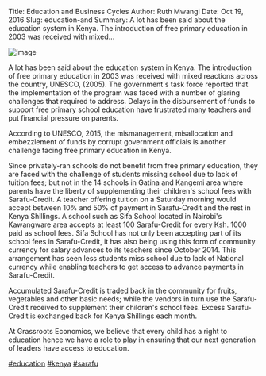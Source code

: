 Title: Education and Business Cycles
Author: Ruth Mwangi
Date: Oct 19, 2016
Slug: education-and
Summary: A lot has been said about the education system in Kenya. The introduction of free primary education in 2003 was received with mixed...

![image](images/blog/education-and1.webp)

A lot has been said about the education system in Kenya. The
introduction of free primary education in 2003 was received with mixed
reactions across the country, UNESCO, (2005). The government's task
force reported that the implementation of the program was faced with a
number of glaring challenges that required to address. Delays in the
disbursement of funds to support free primary school education have
frustrated many teachers and put financial pressure on parents.

According to UNESCO, 2015, the mismanagement, misallocation and
embezzlement of funds by corrupt government officials is another
challenge facing free primary education in Kenya.

Since privately-ran schools do not benefit from free primary education,
they are faced with the challenge of students missing school due to lack
of tuition fees; but not in the 14 schools in Gatina and Kangemi area
where parents have the liberty of supplementing their children's school
fees with Sarafu-Credit. A teacher offering tuition on a Saturday
morning would accept between 10% and 50% of payment in Sarafu-Credit and
the rest in Kenya Shillings. A school such as Sifa School located in
Nairobi's Kawangware area accepts at least 100 Sarafu-Credit for every
Ksh. 1000 paid as school fees. Sifa School has not only been accepting
part of its school fees in Sarafu-Credit, it has also being using this
form of community currency for salary advances to its teachers since
October 2014. This arrangement has seen less students miss school due to
lack of National currency while enabling teachers to get access to
advance payments in Sarafu-Credit.

Accumulated Sarafu-Credit is traded back in the community for fruits,
vegetables and other basic needs; while the vendors in turn use the
Sarafu-Credit received to supplement their children's school fees.
Excess Sarafu-Credit is exchanged back for Kenya Shillings each month.

At Grassroots Economics, we believe that every child has a right to
education hence we have a role to play in ensuring that our next
generation of leaders have access to education.

[#education](https://www.grassrootseconomics.org/blog/hashtags/education)
[#kenya](https://www.grassrootseconomics.org/blog/hashtags/kenya)
[#sarafu](https://www.grassrootseconomics.org/blog/hashtags/sarafu)
